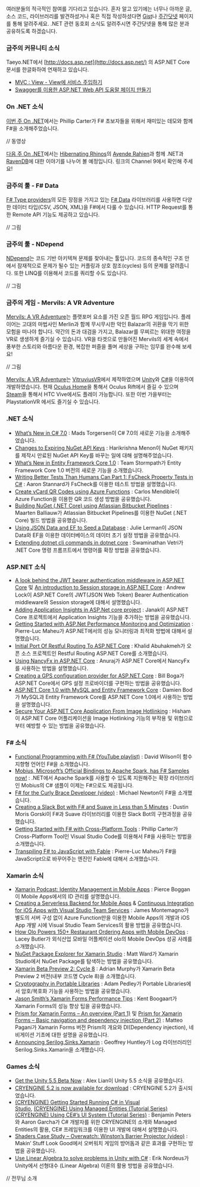 여러분들의 적극적인 참여를 기다리고 있습니다. 혼자 알고 있기에는 너무나 아까운 글, 소스 코드, 라이브러리를 발견하셨거나 혹은 직접 작성하셨다면 [Gist](https://gist.github.com/options/e9fc443b8c882157fe4a)나 [주간닷넷](https://www.facebook.com/jugan.net/) 페이지를 통해 알려주세요. .NET 관련 동호회 소식도 알려주시면 주간닷넷을 통해 많은 분과 공유하도록 하겠습니다.

### 금주의 커뮤니티 소식
Taeyo.NET에서 [http://docs.asp.net](http://docs.asp.net/) 의 ASP.NET Core 문서를 한글화하여 연재하고 있습니다.

* [MVC : View - View에 서비스 주입하기](http://taeyo.net/Columns/View.aspx?SEQ=560&PSEQ=40)
* [Swagger를 이용한 ASP.NET Web API 도움말 페이지 만들기](http://taeyo.net/Columns/GetArchive.aspx?SEQ=561&PSEQ=39)

### On .NET 소식
[이번 주 On .NET](https://channel9.msdn.com/Shows/On-NET/Phillip-Carter-F)에서는 Phillip Carter가 F# 초보자들을 위해서 재미있는 데모와 함께 F#을 소개해주었습니다.

// 동영상

[다음 주 On .NET](https://channel9.msdn.com/Shows/On-NET)에서는 [Hibernating Rhinos](https://www.hibernatingrhinos.com/)의 [Ayende Rahien](https://ayende.com/blog)과 함께 .NET과 [RavenDB](https://ravendb.net/)에 대한 이야기를 나누어 볼 예정입니다. 링크의 Channel 9에서 확인해 주세요!

### 금주의 툴 - F# Data
[F# Type providers](https://docs.microsoft.com/en-us/dotnet/articles/fsharp/tutorials/type-providers/index)의 모든 장점을 가지고 있는 [F# Data](http://fsharp.github.io/FSharp.Data/) 라이브러리를 사용하면 다양한 데이터 타입(CSV, JSON, XML)을 F#에서 다룰 수 있습니다. HTTP Request를 통한 Remote API 기능도 제공하고 있습니다.

// 그림

### 금주의 툴  - NDepend
[NDepend](http://www.ndepend.com/)는 코드 기반 아키텍쳐 문제를 찾아내는 툴입니다. 코드의 종속적인 구조 안에서 잠재적으로 문제가 될수 있는 커플링과 상호 참조(cycles) 등의 문제를 알려줍니다. 또한 LINQ를 이용해서 코드를 쿼리할 수도 있습니다.

// 그림

### 금주의 게임 - Mervils: A VR Adventure
[Mervils: A VR Adventure](https://madewith.unity.com/games/mervils-a-vr-adventure)는 플랫포머 요소를 가진 오픈 월드 RPG 게임입니다. 플레이어는 고대의 마법사인 Merlin과 함께 무시무시한 악인 Balazar의 귀환을 막기 위한 모험을 떠나야 합니다. 약간의 돈과 대검을 가지고, Balazar를 무찌르는 위대한 여정을 VR로 생생하게 즐기실 수 있습니다. VR을 타겟으로 만들어진 Mervils의 세계 속에서 풍부한 스토리와 아름다운 환경, 복잡한 퍼즐을 풀며 세상을 구하는 임무를 완수해 보세요!

// 그림

[Mervils: A VR Adventure](http://www.mervils.com/)는 [VitruviusVR](https://madewith.unity.com/profiles/vitruviusvr)에서 제작하였으며 [Unity](http://unity3d.com/)와 [C#](https://channel9.msdn.com/Series/C-Sharp-Fundamentals-Development-for-Absolute-Beginners)을 이용하여 개발하였습니다. 현재 [Oculus Home](https://www.oculus.com/experiences/rift/349692435154738/)을 통해서 Oculus Rift에서 즐길 수 있으며 [Steam](http://store.steampowered.com/app/497460/)을 통해서 HTC Vive에서도 플레이 가능합니다. 또한 이번 가을부터는 PlaystationVR 에서도 즐기실 수 있습니다.

### .NET 소식
* [What’s New in C# 7.0](https://blogs.msdn.microsoft.com/dotnet/2016/08/24/whats-new-in-csharp-7-0/) : Mads Torgersen이 C# 7.0의 새로운 기능을 소개해주었습니다.
* [Changes to Expiring NuGet API Keys](http://blog.nuget.org/20160825/Changes-to-Expiring-API-Keys.html) : Harikrishna Menon이 NuGet 패키지를 제작시 만료된 NuGet API Key를 바꾸는 일에 대해 설명해주었습니다.
* [What’s New in Entity Framework Core 1.0](https://stormpath.com/blog/entity-framework-core-new) : Team Stormpath가 Entity Framework Core 1.0 버전의 새로운 기능을 소개했습니다.
* [Writing Better Tests Than Humans Can Part 1: FsCheck Property Tests in C#](http://www.aaronstannard.com/fscheck-property-testing-csharp-part1/) : Aaron Stannard가 FsCheck를 이용한 테스트 방법을 설명했습니다.
* [Create vCard QR Codes using Azure Functions](https://carlos.mendible.com/2016/08/28/create-vcard-qr-codes-using-azure-functions/) : Carlos Mendible이 Azure Function을 이용한 QR 코드 생성 방법을 공유했습니다.
* [Building NuGet (.NET Core) using Atlassian Bitbucket Pipelines](https://blog.maartenballiauw.be/post/2016/08/17/building-nuget-netcore-using-atlassian-bitbucket-pipelines.html) : Maarten Balliauw가 Atlassian Bitbucket Pipelines를 이용한 NuGet (.NET Core) 빌드 방법을 공유했습니다.
* [Using JSON Data and EF to Seed a Database](http://thedatafarm.com/uncategorized/seeding-ef-with-json-data/) : Julie Lerman이 JSON Data와 EF을 이용한 데이터베이스의 데이터 초기 설정 방법을 공유했습니다.
* [Extending dotnet cli commands in dotnet core](https://wannabeegeek.com/2016/08/20/extending-dotnet-cli-commands-in-dotnet-core/) : Swaminathan Vetri가 .NET Core 명령 프롬프트에서 명령어를 확장 방법을 공유했습니다.

### ASP.NET 소식
* [A look behind the JWT bearer authentication middleware in ASP.NET Core](http://andrewlock.net/a-look-behind-the-jwt-bearer-authentication-middleware-in-asp-net-core/) 및 [An introduction to Session storage in ASP.NET Core](http://andrewlock.net/an-introduction-to-session-storage-in-asp-net-core/) : Andrew Lock이 ASP.NET Core의 JWT(JSON Web Token) Bearer Authentication middleware와 Session storage에 대해서 설명했습니다.
* [Adding Application Insights in ASP.Net core project](http://www.janaks.com.np/adding-application-insights-asp-net-core-project/) : Janak이 ASP.NET Core 프로젝트에서 Application Insights 기능을 추가하는 방법을 공유했습니다.
* [Getting Started with ASP.Net Performance Monitoring and Optimization](https://www.infoq.com/articles/dotnet-performance-monitoring-optimization) : Pierre-Luc Maheu가 ASP.NET에서의 성능 모니터링과 최적화 방법에 대해서 설명했습니다.
* [Initial Port Of Restful Routing To ASP.NET Core](http://www.khalidabuhakmeh.com/initial-port-of-restful-routing-to-asp-net-core) : Khalid Abuhakmeh가 오픈 소스 프로젝트인 Restful Routing ASP.NET Core를 소개했습니다.
* [Using NancyFx in ASP.NET Core](http://dotnetthoughts.net/using-nancyfx-in-aspnet-core/) : Anuraj가 ASP.NET Core에서 NancyFx를 사용하는 방법을 설명했습니다.
* [Creating a GPS configuration provider for ASP.NET Core](https://www.billboga.com/posts/creating-a-gps-configuration-provider-for-aspnet-core-10) : Bill Boga가 ASP.NET Core에서 GPS 설정 프로바이더를 구현하는 방법을 공유했습니다.
* [ASP.NET Core 1.0 with MySQL and Entity Framework Core](https://damienbod.com/2016/08/26/asp-net-core-1-0-with-mysql-and-entity-framework-core/) : Damien Bod가 MySQL과 Entity Framework Core를 ASP.NET Core 1.0에서 사용하는 방법을 설명했습니다.
* [Secure Your ASP.NET Core Application From Image Hotlinking](http://en.هشام.com/post/secure-your-aspnet-core-application-from-image-hotlinking) : Hisham이 ASP.NET Core 어플리케이션을 Image Hotlinking 기능의 부작용 및 위협으로 부터 예방할 수 있는 방법을 공유했습니다.

### F# 소식
* [Functional Programming with F# (YouTube playlist)](https://www.youtube.com/playlist?list=PLEoMzSkcN8oNiJ67Hd7oRGgD1d4YBxYGC) : David Wilson이 함수 지향형 언어인 F#을 소개했습니다.
* [Mobius, Microsoft’s Official Bindings to Apache Spark, has F# Samples now!](https://github.com/Microsoft/Mobius/tree/master/examples/fsharp) : .NET에서 Apache Spark를 사용할 수 있도록 지원해주는 확장 라이브러리인 Mobius의 C# 샘플이 이제는 F#으로도 제공됩니다.
* [F# for the Curly Brace Developer (video)](https://www.youtube.com/watch?v=4t95-S7GQe4) : Michael Newton이 F#을 소개했습니다.
* [Creating a Slack Bot with F# and Suave in Less than 5 Minutes](https://dusted.codes/creating-a-slack-bot-with-fsharp-and-suave-in-less-than-5-minutes) : Dustin Moris Gorski이 F#과 Suave 라이브러리를 이용한 Slack Bot의 구현과정을 공유했습니다.
* [Getting Started with F# with Cross-Platform Tools](https://docs.microsoft.com/en-us/dotnet/articles/fsharp/tutorials/getting-started/getting-started-cross-platform-tooling) : Phillip Carter가 Cross-Platform Tool인 Visual Studio Code를 이용해서 F#을 사용하는 방법을 소개했습니다.
* [Transpiling F# to JavaScript with Fable](https://www.infoq.com/news/2016/08/fsharp-fable-javascript) : Pierre-Luc Maheu가 F#을 JavaScript으로 바꾸어주는 엔진인 Fable에 대해서 소개했습니다.

### Xamarin 소식
* [Xamarin Podcast: Identity Management in Mobile Apps](https://blog.xamarin.com/podcast-identity-management-in-mobile-apps/) : Pierce Boggan이 Mobile Apps에서의 ID 관리를 설명했습니다.
* [Creating a Serverless Backend for Mobile Apps](https://blog.xamarin.com/creating-a-serverless-backend-for-mobile-apps/) & [Continuous Integration for iOS Apps with Visual Studio Team Services](https://blog.xamarin.com/continuous-integration-for-ios-apps-with-visual-studio-team-services/) : James Montemagno가 별도의 서버 구성 없이 Azure Function만을 이용한 Mobile Apps의 개발과 iOS App 개발 시에 Visual Studio Team Services의 활용 방법을 공유했습니다.
* [How Olo Powers 150+ Restaurant Ordering Apps with Mobile DevOps](https://blog.xamarin.com/how-olo-powers-150-restaurant-loyalty-apps-with-mobile-devops/) : Lacey Butler가 외식산업 모바일 어플케이션 olo의 Mobile DevOps 성공 사례를 소개했습니다.
* [NuGet Package Explorer for Xamarin Studio](http://lastexitcode.com/blog/2016/08/20/NuGetExplorerForXamarinStudio/) : Matt Ward가 Xamarin Studio에서 NuGet Package를 탐색하는 방법을 공유했습니다.
* [Xamarin Beta Preview 2: Cycle 8](https://releases.xamarin.com/beta-preview-2-cycle-8/) : Adrian Murphy가 Xamarin Beta Preview 2 버전(내부 코드명 Cycle 8)을 소개했습니다.
* [Cryptography in Portable Libraries](https://xamarinhelp.com/cryptography-in-xamarin-forms/) : Adam Pedley가 Portable Libraries에서 암호/복호화 기능을 사용하는 방법을 공유했습니다.
* [Jason Smith’s Xamarin Forms Performance Tips](http://kent-boogaart.com/blog/jason-smith's-xamarin-forms-performance-tips) : Kent Boogaart가 Xamarin Forms의 성능 향상 팁을 공유했습니다.
* [Prism for Xamarin Forms – An overview (Part 1)](http://blog.qmatteoq.com/prism-for-xamarin-forms-an-overview-part-1/) 및 [Prism for Xamarin Forms – Basic navigation and dependency injection (Part 2)](http://blog.qmatteoq.com/prism-for-xamarin-forms-basic-navigation-and-dependency-injection-part-2/) : Matteo Pagani가 Xamarin Forms 버전 Prism의 개요와 DI(Dependency injection), 네비게이션 기초에 대한 설명을 공유했습니다. 
* [Announcing Serilog.Sinks.Xamarin](https://ghuntley.com/archive/2016/08/22/announcing-serilog-sinks-xamarin/) : Geoffrey Huntley가 Log 라이브러리인 Serilog.Sinks.Xamarin을 소개했습니다.

### Games 소식
* [Get the Unity 5.5 Beta Now](https://blogs.unity3d.com/2016/08/30/get-the-unity-5-5-beta-now/) : Alex Lian이 Unity 5.5 소식을 공유했습니다.
* [CRYENGINE 5.2 is now available for download](https://www.cryengine.com/news/cryengine-52-is-now-available-for-download) : CRYENGINE 5.2가 출시되었습니다.
* [(CRYENGINE) Getting Started Running C# in Visual Studio](http://docs.cryengine.com/display/CEPROG/CE%23+Framework#CE#Framework-GettingStarted(RunningC#inVisualStudio)), [(CRYENGINE) Using Managed Entities (Tutorial Series)](http://docs.cryengine.com/pages/viewpage.action?pageId=25536731)[(CRYENGINE) Using CE#’s UI System (Tutorial Series)](http://docs.cryengine.com/pages/viewpage.action?pageId=25536751) : Benjamin Peters와 Aaron Garcha가 C# 개발자를 위한 CRYENGINE의 소개와 Managed Entities의 활용, CE# 프레임워크를 이용한 UI 개발에 대해서 설명했습니다.
* [Shaders Case Study – Overwatch: Winston’s Barrier Projector (video)](https://www.youtube.com/watch?v=C6lGEgcHbWc) : Makin’ Stuff Look Good에서 오버워치 게임의 방어돔과 같은 효과를 구현하는 방법을 공유했습니다.
* [Use Linear Algebra to solve problems in Unity with C#](http://www.habrador.com/tutorials/linear-algebra/) : Erik Nordeus가 Unity에서 선형대수 (Linear Algebra) 이론의 활용 방법을 공유했습니다.

// 전무님 소개